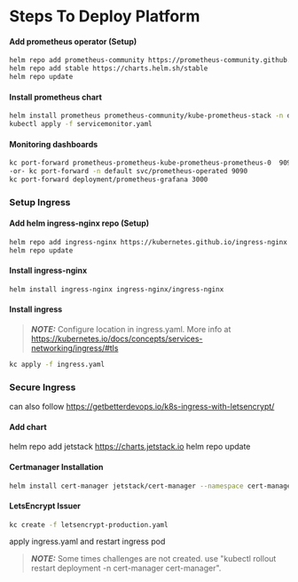 # Steps To Deploy Platform






#### Add prometheus operator (Setup)
```sh
helm repo add prometheus-community https://prometheus-community.github.io/helm-charts
helm repo add stable https://charts.helm.sh/stable
helm repo update
```
#### Install prometheus chart
```sh
helm install prometheus prometheus-community/kube-prometheus-stack -n default -f values.yaml
kubectl apply -f servicemonitor.yaml
```
#### Monitoring dashboards
```sh
kc port-forward prometheus-prometheus-kube-prometheus-prometheus-0  9090
-or- kc port-forward -n default svc/prometheus-operated 9090
kc port-forward deployment/prometheus-grafana 3000 
```
### Setup Ingress
#### Add helm ingress-nginx repo (Setup)
```sh
helm repo add ingress-nginx https://kubernetes.github.io/ingress-nginx
helm repo update
```
#### Install ingress-nginx
```sh
helm install ingress-nginx ingress-nginx/ingress-nginx
```
#### Install ingress
> **_NOTE:_**  Configure location in ingress.yaml.
More info at https://kubernetes.io/docs/concepts/services-networking/ingress/#tls
```sh
kc apply -f ingress.yaml
```
### Secure Ingress
can also follow https://getbetterdevops.io/k8s-ingress-with-letsencrypt/
#### Add chart
helm repo add jetstack https://charts.jetstack.io
helm repo update
#### Certmanager Installation
```sh
helm install cert-manager jetstack/cert-manager --namespace cert-manager --create-namespace --set installCRDs=true
```
#### LetsEncrypt Issuer
```sh
kc create -f letsencrypt-production.yaml
```
apply ingress.yaml and restart ingress pod
> **_NOTE:_**  Some times challenges are not created. use "kubectl rollout restart deployment -n cert-manager cert-manager".
